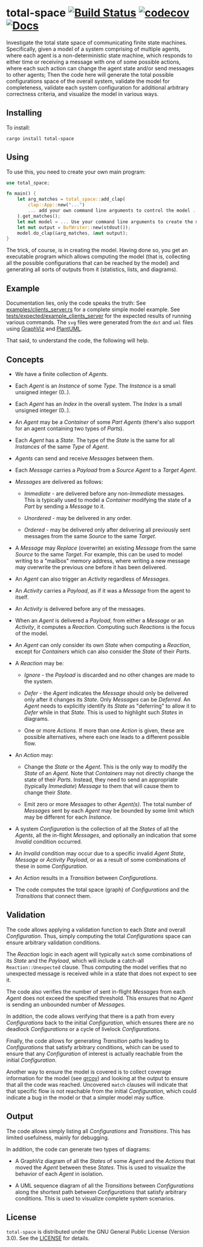 # total-space [![Build Status](https://api.travis-ci.com/orenbenkiki/total-space.svg?branch=master)](https://travis-ci.com/orenbenkiki/total-space) [![codecov](https://codecov.io/gh/orenbenkiki/total-space/branch/master/graph/badge.svg)](https://codecov.io/gh/orenbenkiki/total-space) [![Docs](https://docs.rs/total-space/badge.svg)](https://docs.rs/crate/total-space)

Investigate the total state space of communicating finite state machines. Specifically, given a
model of a system comprising of multiple agents, where each agent is a non-deterministic state
machine, which responds to either time or receiving a message with one of some possible actions,
where each such action can change the agent state and/or send messages to other agents; Then the
code here will generate the total possible configurations space of the overall system, validate the
model for completeness, validate each system configuration for additional arbitrary correctness
criteria, and visualize the model in various ways.

## Installing

To install:

```
cargo install total-space
```

## Using

To use this, you need to create your own main program:

```rust
use total_space;

fn main() {
    let arg_matches = total_space::add_clap(
        clap::App::new("...")
        ... add your own command line arguments to control the model ...
    ).get_matches();
    let mut model = ... Use your command line arguments to create the model ...;
    let mut output = BufWriter::new(stdout());
    model.do_clap(&arg_matches, &mut output);
}
```

The trick, of course, is in creating the model. Having done so, you get an executable program which
allows computing the model (that is, collecting all the possible configurations that can be reached
by the model) and generating all sorts of outputs from it (statistics, lists, and diagrams).

## Example

Documentation lies, only the code speaks the truth: See
[examples/clients_server.rs](examples/clients_server.rs) for a complete simple model example. See
[tests/expected/example_clients_server](tests/expected/example_clients_server) for the expected
results of running various commands. The `svg` files were generated from the `dot` and `uml` files
using [GraphViz](https://www.graphviz.org/) and [PlantUML](https://plantuml.com/starting).

That said, to understand the code, the following will help.

## Concepts

* We have a finite collection of *Agents*.

* Each *Agent* is an *Instance* of some *Type*. The *Instance* is a small unsigned
  integer (0..).

* Each *Agent* has an *Index* in the overall system. The *Index* is a small unsigned
  integer (0..).

* An *Agent* may be a *Container* of some *Part* *Agents* (there's also support for an agent
  containing two types of *Parts*).

* Each *Agent* has a *State*. The type of the *State* is the same for all *Instances* of the same
  *Type* of *Agent*.

* *Agents* can send and receive *Messages* between them.

* Each *Message* carries a *Payload* from a *Source* *Agent* to a *Target* *Agent*.

* *Messages* are delivered as follows:

  * *Immediate* - are delivered before any non-*Immediate* messages. This is typically used to model
    a *Container* modifying the state of a *Part* by sending a *Message* to it.

  * *Unordered* - may be delivered in any order.

  * *Ordered* - may be delivered only after delivering all previously sent messages from the same
    *Source* to the same *Target*.

* A *Message* may *Replace* (overwrite) an existing *Message* from the same *Source* to the same
  *Target*. For example, this can be used to model writing to a "mailbox" memory address, where
  writing a new message may overwrite the previous one before it has been delivered.

* An *Agent* can also trigger an *Activity* regardless of *Messages*.

* An *Activity* carries a *Payload*, as if it was a *Message* from the agent to itself.

* An *Activity* is delivered before any of the messages.

* When an *Agent* is delivered a *Payload*, from either a *Message* or an *Activity*, it computes a
  *Reaction*. Computing such *Reactions* is the focus of the model.

* An *Agent* can only consider its own *State* when computing a *Reaction*, except for *Containers*
  which can also consider the *State* of their *Parts*.

* A *Reaction* may be:

  * *Ignore* - the *Payload* is discarded and no other changes are made to the system.

  * *Defer* - the *Agent* indicates the *Message* should only be delivered only after it changes its
    *State*. Only *Messages* can be *Deferred*. An *Agent* needs to explicitly identify its *State*
    as "deferring" to allow it to *Defer* while in that *State*. This is used to highlight such
    *States* in diagrams.

  * One or more *Actions*. If more than one *Action* is given, these are possible alternatives,
    where each one leads to a different possible flow.

* An *Action* may:

  * Change the *State* or the *Agent*. This is the only way to modify the *State* of an *Agent*.
    Note that *Containers* may not directly change the state of their *Parts*. Instead, they need to
    send an appropriate (typically *Immediate*) *Message* to them that will cause them to change
    their *State*.

  * Emit zero or more *Messages* to other *Agent(s)*. The total number of *Messages* sent by each
    *Agent* may be bounded by some limit which may be different for each *Instance*.

* A system *Configuration* is the collection of all the *States* of all the *Agents*, all the
  in-flight *Messages*, and optionally an indication that some *Invalid* condition occurred.

* An *Invalid* condition may occur due to a specific invalid *Agent* *State*, *Message* or
  *Activity* *Payload*, or as a result of some combinations of these in some *Configuration*.

* An *Action* results in a *Transition* between *Configurations*.

* The code computes the total space (graph) of *Configurations* and the *Transitions* that connect
  them.

## Validation

The code allows applying a validation function to each *State* and overall *Configuration*. Thus,
simply computing the total *Configurations* space can ensure arbitrary validation conditions.

The *Reaction* logic in each agent will typically `match` some combinations of its *State* and the
*Payload*, which will include a catch-all `Reaction::Unexpected` clause. Thus computing the model
verifies that no unexpected message is received while in a state that does not expect to see it.

The code also verifies the number of sent in-flight *Messages* from each *Agent* does not exceed the
specified threshold. This ensures that no *Agent* is sending an unbounded number of *Messages*.

In addition, the code allows verifying that there is a path from every *Configurations* back to the
initial *Configuration*, which ensures there are no deadlock *Configurations* or a cycle of livelock
*Configurations*.

Finally, the code allows for generating *Transition* paths leading to *Configurations* that satisfy
arbitrary conditions, which can be used to ensure that any *Configuration* of interest is actually
reachable from the initial *Configuration*.

Another way to ensure the model is covered is to collect coverage information for the model (see
[grcov](https://marco-c.github.io/2020/11/24/rust-source-based-code-coverage.html)) and looking at
the output to ensure that all the code was reached. Uncovered `match` clauses will indicate that
that specific flow is not reachable from the initial *Configuration*, which could indicate a bug in
the model or that a simpler model may suffice.

## Output

The code allows simply listing all *Configurations* and *Transitions*. This has limited usefulness,
mainly for debugging.

In addition, the code can generate two types of diagrams:

* A GraphViz diagram of all the *States* of some *Agent* and the *Actions* that moved the *Agent*
  between these *States*. This is used to visualize the behavior of each *Agent* in isolation.

* A UML sequence diagram of all the *Transitions* between *Configurations* along the shortest path
  between *Configurations* that satisfy arbitrary conditions. This is used to visualize complete
  system scenarios.

## License

`total-space` is distributed under the GNU General Public License (Version 3.0). See the
[LICENSE](LICENSE.txt) for details.
